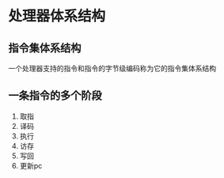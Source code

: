 # 处理器体系结构

## 指令集体系结构

一个处理器支持的指令和指令的字节级编码称为它的指令集体系结构

## 一条指令的多个阶段

1. 取指
2. 译码
3. 执行
4. 访存
5. 写回
6. 更新pc